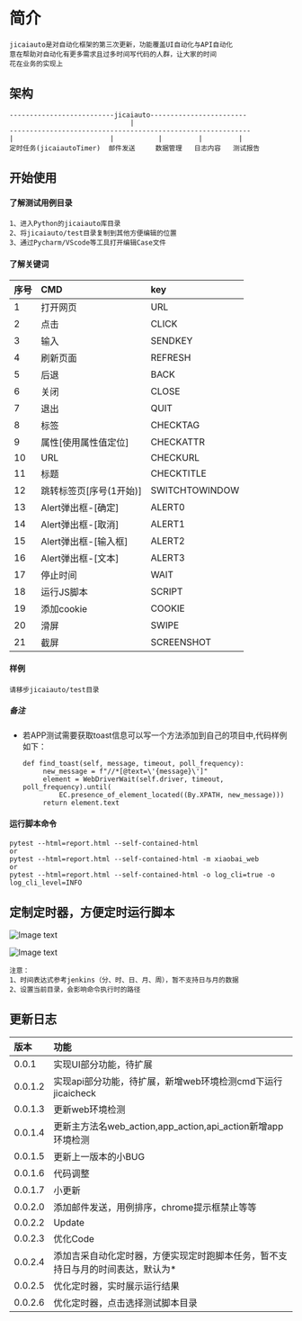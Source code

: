 # 简介
    jicaiauto是对自动化框架的第三次更新，功能覆盖UI自动化与API自动化
    意在帮助对自动化有更多需求且过多时间写代码的人群，让大家的时间
    花在业务的实现上
## 架构
    --------------------------jicaiauto------------------------
                                  |
    ------------------------------------------------------------
    |                        |           |         |         |
    定时任务(jicaiautoTimer)  邮件发送     数据管理   日志内容   测试报告
    
## 开始使用
#### 了解测试用例目录
    1、进入Python的jicaiauto库目录
    2、将jicaiauto/test目录复制到其他方便编辑的位置
    3、通过Pycharm/VScode等工具打开编辑Case文件

#### 了解关键词
| 序号 | CMD | key |
| :--- | :--- | :--- |
| 1 | 打开网页 | URL |
|2 | 点击 | CLICK |
|3 | 输入 | SENDKEY |
|4 | 刷新页面 | REFRESH |
|5 | 后退 | BACK |
|6 | 关闭 | CLOSE |
|7 | 退出 | QUIT |
|8 | 标签 | CHECKTAG |
|9 | 属性[使用属性值定位] | CHECKATTR |
|10 | URL | CHECKURL |
|11 | 标题 | CHECKTITLE |
|12 | 跳转标签页[序号(1开始)] | SWITCHTOWINDOW |
|13 | Alert弹出框-[确定] | ALERT0 |
|14 | Alert弹出框-[取消] | ALERT1 |
|15 | Alert弹出框-[输入框] | ALERT2 |
|16 | Alert弹出框-[文本] | ALERT3 |
|17 | 停止时间 | WAIT |
|18 | 运行JS脚本 | SCRIPT |
|19 | 添加cookie | COOKIE |
|20 | 滑屏 | SWIPE |
|21 | 截屏 | SCREENSHOT |

#### 样例
    请移步jicaiauto/test目录

##### 备注
- 若APP测试需要获取toast信息可以写一个方法添加到自己的项目中,代码样例如下：
   ```
  def find_toast(self, message, timeout, poll_frequency):
        new_message = f"//*[@text=\'{message}\']"
        element = WebDriverWait(self.driver, timeout, poll_frequency).until(
            EC.presence_of_element_located((By.XPATH, new_message)))
        return element.text
  ```
  
#### 运行脚本命令
    pytest --html=report.html --self-contained-html
    or
    pytest --html=report.html --self-contained-html -m xiaobai_web
    or
    pytest --html=report.html --self-contained-html -o log_cli=true -o log_cli_level=INFO

## 定制定时器，方便定时运行脚本
![Image text](https://gitee.com/xiaobaikeji/tser/raw/master/jicaiautoTimer.png)
   
![Image text](https://gitee.com/xiaobaikeji/tser/raw/master/jicaiautoTimerRuning.png)
    
    注意：
    1、时间表达式参考jenkins（分、时、日、月、周），暂不支持日与月的数据
    2、设置当前目录，会影响命令执行时的路径
    
## 更新日志
| 版本 | 功能 |
| :---- | :---- |
| 0.0.1 | 实现UI部分功能，待扩展 |
| 0.0.1.2 | 实现api部分功能，待扩展，新增web环境检测cmd下运行jicaicheck |
| 0.0.1.3 | 更新web环境检测 |
| 0.0.1.4 | 更新主方法名web_action,app_action,api_action新增app环境检测 |
| 0.0.1.5 | 更新上一版本的小BUG |
| 0.0.1.6 | 代码调整 |
| 0.0.1.7 | 小更新 |
| 0.0.2.0 | 添加邮件发送，用例排序，chrome提示框禁止等等 |
| 0.0.2.2 | Update |
| 0.0.2.3 | 优化Code |
| 0.0.2.4 | 添加吉采自动化定时器，方便实现定时跑脚本任务，暂不支持日与月的时间表达，默认为* |
| 0.0.2.5 | 优化定时器，实时展示运行结果 |
| 0.0.2.6 | 优化定时器，点击选择测试脚本目录 |